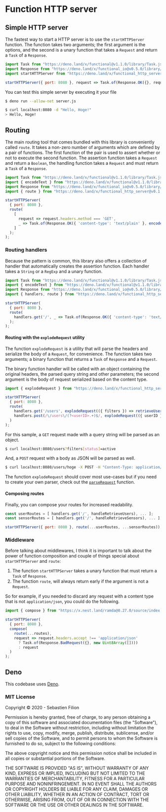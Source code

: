 # Function HTTP server

## Simple HTTP server

The fastest way to start a HTTP server is to use the `startHTTPServer` function.
The function takes two arguments; the first argument is the options, and the second is a unary
function that takes a `Request` and return a `Task` of a `Response`.

```js
import Task from "https://deno.land/x/functional@v1.1.0/library/Task.js";
import Response from "https://deno.land/x/functional_io@v0.5.0/library/Response.js";
import startHTTPServer from "https://deno.land/x/functional_http_server@v0.1.0/library/server.js";

startHTTPServer({ port: 8080 }, request => Task.of(Response.OK({}, request.raw)));
```

You can test this simple server by executing it your file

```bash
$ deno run --allow-net server.js
```

```bash
$ curl localhost:8080 -d "Hello, Hoge!"
> Hello, Hoge!
```

## Routing

The main routing tool that comes bundled with this library is conveniently called `route`.
It takes a non-zero number of arguments which are defined by a pair of functions.
The first function of the pair is used to assert whether or not to execute the second function.
The assertion function takes a `Request` and return a `Boolean`, the handling function takes a `Request` and
must return a `Task` of a `Response`.

```js
import Task from "https://deno.land/x/functional@v1.1.0/library/Task.js";
import { encodeText } from "https://deno.land/x/functional@v1.1.0/library/utilities.js";
import Response from "https://deno.land/x/functional_io@v0.5.0/library/Response.js";
import { route } from "https://deno.land/x/functional_http_server@v0.1.0/library/route.js";

startHTTPServer(
  { port: 8080 },
  route(
    [
      request => request.headers.method === 'GET',
      _ => Task.of(Response.OK({ 'content-type': 'text/plain' }, encodeText("Hello, Hoge!")))
    ]
  );
);
```

### Routing handlers

Because the pattern is common, this library also offers a collection of handler that automatically creates
the assertion function. Each handler takes a `String` or a `RegExp` and a unary function.

```js
import Task from "https://deno.land/x/functional@v1.1.0/library/Task.js";
import { encodeText } from "https://deno.land/x/functional@v1.1.0/library/utilities.js";
import Response from "https://deno.land/x/functional_io@v0.5.0/library/Response.js";
import { handlers, route } from "https://deno.land/x/functional_http_server@v0.1.0/library/route.js";

startHTTPServer(
  { port: 8080 },
  route(
    handlers.get('/', _ => Task.of(Response.OK({ 'content-type': 'text/plain' }, encodeText("Hello, Hoge!"))))
  );
);
```

#### Routing with the `explodeRequest` utility

The function `explodeRequest` is a utility that will parse the headers and serialize the body of a `Request`, for
convenience. The function takes two arguments; a binary function that returns a `Task` of `Response` and a `Request`.

The binary function handler will be called with an object containing the original headers, the parsed query string
and other parameters; the second argument is the body of request serialized based on the content type.

```js
import { explodeRequest } from "https://deno.land/x/functional_http_server@v0.1.0/library/utilities.js";

startHTTPServer(
  { port: 8080 },
  route(
    handlers.get('/users', explodeRequest(({ filters }) => retrieveUsers(filters))),
    handlers.post(/\/users\/(?<userID>.+)$/, explodeRequest(({ userID }, { data: user }) => updateUser(userID, user)))
  )
);
```

For this sample, a `GET` request made with a query string will be parsed as an object.

```bash
$ curl localhost:8080/users?filters[status]=active
```

And, a `POST` request with a body as JSON will be parsed as well.

```bash
$ curl localhost:8080/users/hoge -X POST -H "Content-Type: application/json" -d "{\"data\":{\"fullName\":\"Hoge\"}}"
```

 The function `explodeRequest` should cover most use-cases but if you need to create your own parser, check out the
 [`parseRequest`](#parsing-requests) function.

#### Composing routes

Finally, you can compose your routes for increased readability.

```js
const userRoutes = [ handlers.get('/', handleRetrieveUsers), ... ];
const sensorRoutes = [ handlers.get('/', handleRetrieveSensors), ... ];

startHTTPServer({ port: 8080 }, route(...userRoutes, ...sensorRoutes));
```

### Middleware

Before talking about middlewares, I think it is important to talk about the power of function composition and couple of
things special about `startHTTPServer` and `route`:

  1. The function `startHTTPServer` takes a unary function that must return a `Task` of `Response`.
  2. The function `route`, will always return early if the argument is not a `Request`.

So for example, if you needed to discard any request with a content type that is not `application/json`, you could
do the following.

```js
import { compose } from "https://x.nest.land/ramda@0.27.0/source/index.js";

startHTTPServer(
  { port: 8080 },
  compose(
    route(...routes),
    request => request.headers.accept !== 'application/json'
      ? Task.of(Response.BadRequest({}, new Uint8Array([])))
      : request
  )
);
```


## Deno

This codebase uses [Deno](https://deno.land/#installation).

### MIT License

Copyright © 2020 - Sebastien Filion

Permission is hereby granted, free of charge, to any person obtaining a copy
of this software and associated documentation files (the "Software"), to deal
in the Software without restriction, including without limitation the rights
to use, copy, modify, merge, publish, distribute, sublicense, and/or sell
copies of the Software, and to permit persons to whom the Software is
furnished to do so, subject to the following conditions:

The above copyright notice and this permission notice shall be included in all
copies or substantial portions of the Software.

THE SOFTWARE IS PROVIDED "AS IS", WITHOUT WARRANTY OF ANY KIND, EXPRESS OR
IMPLIED, INCLUDING BUT NOT LIMITED TO THE WARRANTIES OF MERCHANTABILITY,
FITNESS FOR A PARTICULAR PURPOSE AND NONINFRINGEMENT. IN NO EVENT SHALL THE
AUTHORS OR COPYRIGHT HOLDERS BE LIABLE FOR ANY CLAIM, DAMAGES OR OTHER
LIABILITY, WHETHER IN AN ACTION OF CONTRACT, TORT OR OTHERWISE, ARISING FROM,
OUT OF OR IN CONNECTION WITH THE SOFTWARE OR THE USE OR OTHER DEALINGS IN THE
SOFTWARE.